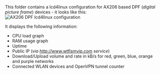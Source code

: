 This folder contains a lcd4linux configuration for AX206 based DPF (*digital picture frame*) devices - it looks like this:
![AX206 DPF lcd4linux configuration](https://raw.githubusercontent.com/stdevel/ipfire-tools/master/dpf/dpf-example.jpg "AX206 DPF lcd4linux configuration")

It displays the following information:
- CPU load graph
- RAM usage graph
- Uptime
- Public IP (*via http://www.wtfismyip.com service*)
- Download/Upload volume and rate in kB/s for red, green, blue, orange and purple networks
- Connected WLAN devices and OpenVPN tunnel counter
